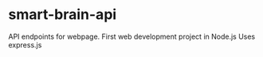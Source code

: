 # smart-brain-api
API endpoints for webpage. First web development project in Node.js
Uses express.js
